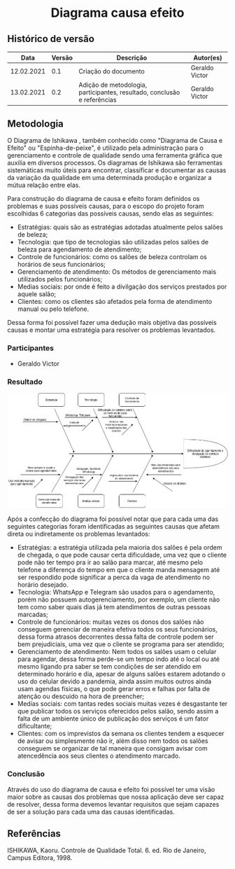 # <center> Diagrama causa efeito
## Histórico de versão

|Data | Versão | Descrição | Autor(es)
| -- | -- | -- | -- |
| 12.02.2021 | 0.1 | Criação do documento | Geraldo Victor|
| 13.02.2021 | 0.2 | Adição de metodologia, participantes, resultado, conclusão e referências | Geraldo Victor|

## Metodologia

O Diagrama de Ishikawa , também conhecido como "Diagrama de Causa e Efeito" ou "Espinha-de-peixe", é utilizado pela administração para o gerenciamento e controle de qualidade sendo uma ferramenta gráfica que auxilia em diversos processos. Os diagramas de Ishikawa são ferramentas sistemáticas muito úteis para encontrar, classificar e documentar as causas da variação da qualidade em uma determinada produção e organizar a mútua relação entre elas.

Para construção do diagrama de causa e efeito foram definidos os problemas e suas possíveis causas, para o escopo do projeto foram escolhidas 6 categorias das possíveis causas, sendo elas as seguintes: 

- Estratégias: quais são as estratégias adotadas atualmente pelos salões de beleza;
- Tecnologia: que tipo de tecnologias são utilizadas pelos salões de beleza para agendamento de atendimento;
- Controle de funcionários: como os salões de beleza controlam os horários de seus funcionários;
- Gerenciamento de atendimento: Os métodos de gerenciamento mais utilizados pelos funcionários;
- Medias sociais: por onde é feito a divilgação dos serviços prestados por aquele salão; 
- Clientes: como os clientes são afetados pela forma de atendimento manual ou pelo telefone. 

Dessa forma foi possível fazer uma dedução mais objetiva das possíveis causas e montar uma estratégia para resolver os problemas levantados.
### Participantes

* Geraldo Victor 

### Resultado
![digrama causa efeito](../img/diagrama-causa-efeito.jpg)

Após a confecção do diagrama foi possível notar que para cada uma das seguintes categorias foram identificadas as seguintes causas que afetam direta ou indiretamente os problemas levantados:

- Estratégias: a estratégia utilizada pela maioria dos salões é pela ordem de chegada, o que pode causar certa dificuldade, uma vez que o cliente pode não ter tempo pra ir ao salão para marcar, até mesmo pelo telefone a diferença do tempo em que o cliente manda mensagem até ser respondido pode significar a perca da vaga de atendimento no horário desejado.
- Tecnologia: WhatsApp e Telegram são usados para o agendamento, porém não possuem autogerenciamento, por exemplo, um cliente não tem como saber quais dias já tem atendimentos de outras pessoas marcadas;
- Controle de funcionários: muitas vezes os donos dos salões não conseguem gerenciar de maneira efetiva todos os seus funcionários, dessa forma atrasos decorrentes dessa falta de controle podem ser bem prejudiciais, uma vez que o cliente se programa para ser atendido;
- Gerenciamento de atendimento: Nem todos os salões usam o celular para agendar, dessa forma perde-se um tempo indo até o local ou até mesmo ligando pra saber se tem condições de ser atendido em determinado horário e dia, apesar de alguns salões estarem adotando o uso do celular devido a pandemia, ainda assim muitos outros ainda usam agendas físicas, o que pode gerar erros e falhas por falta de atenção ou descuido na hora de preencher;
- Medias sociais: com tantas redes sociais muitas vezes é desgastante ter que publicar todos os serviços oferecidos pelos salão, sendo assim a falta de um ambiente único de publicação dos serviços é um fator dificultante; 
- Clientes: com os imprevistos da semana os clientes tendem a esquecer de avisar ou simplesmente não ir, além disso nem todos os salões conseguem se organizar de tal maneira que consigam avisar com atencedência aos seus clientes o atendimento marcado. 

### Conclusão

Através do uso do diagrama de causa e efeito foi possível ter uma visão maior sobre as causas dos problemas que nossa aplicação deve ser capaz de resolver, dessa forma devemos levantar requisitos que sejam capazes de ser a solução para cada uma das causas identificadas.

## Referências
ISHIKAWA, Kaoru. Controle de Qualidade Total. 6. ed. Rio de Janeiro, Campus Editora, 1998.
